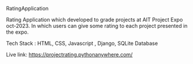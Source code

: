 RatingApplication 

Rating Application which developed to grade projects at AIT Project Expo oct-2023. In which users can give some rating to each project presented in the expo.

Tech Stack : HTML, CSS, Javascript , Django, SQLite Database






Live link:
https://projectrating.pythonanywhere.com/
